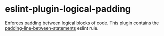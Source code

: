 # eslint-plugin-logical-padding

Enforces padding between logical blocks of code. This plugin contains the [padding-line-between-statements](https://eslint.org/docs/rules/padding-line-between-statements) eslint rule.
